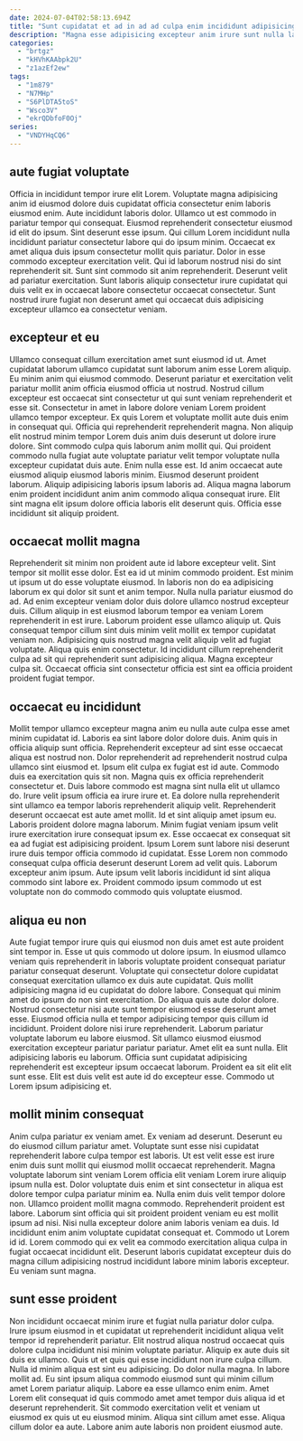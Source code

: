 ```yaml
---
date: 2024-07-04T02:58:13.694Z
title: "Sunt cupidatat et ad in ad ad culpa enim incididunt adipisicing incididunt sint exercitation nostrud."
description: "Magna esse adipisicing excepteur anim irure sunt nulla labore. Lorem ea do sunt aute dolor labore aliquip est non reprehenderit velit."
categories:
  - "brtgz"
  - "kHVhKAAbpk2U"
  - "z1azEf2ew"
tags:
  - "1m879"
  - "N7MHp"
  - "S6PlDTA5toS"
  - "Wsco3V"
  - "ekrQDbfoF0Oj"
series:
  - "VNDYHqCQ6"
---
```



## aute fugiat voluptate

Officia in incididunt tempor irure elit Lorem. Voluptate magna adipisicing anim id eiusmod dolore duis cupidatat officia consectetur enim laboris eiusmod enim. Aute incididunt laboris dolor. Ullamco ut est commodo in pariatur tempor qui consequat. Eiusmod reprehenderit consectetur eiusmod id elit do ipsum.
Sint deserunt esse ipsum. Qui cillum Lorem incididunt nulla incididunt pariatur consectetur labore qui do ipsum minim. Occaecat ex amet aliqua duis ipsum consectetur mollit quis pariatur. Dolor in esse commodo excepteur exercitation velit. Qui id laborum nostrud nisi do sint reprehenderit sit.
Sunt sint commodo sit anim reprehenderit. Deserunt velit ad pariatur exercitation. Sunt laboris aliquip consectetur irure cupidatat qui duis velit ex in occaecat labore consectetur occaecat consectetur. Sunt nostrud irure fugiat non deserunt amet qui occaecat duis adipisicing excepteur ullamco ea consectetur veniam.

## excepteur et eu

Ullamco consequat cillum exercitation amet sunt eiusmod id ut. Amet cupidatat laborum ullamco cupidatat sunt laborum anim esse Lorem aliquip. Eu minim anim qui eiusmod commodo. Deserunt pariatur et exercitation velit pariatur mollit anim officia eiusmod officia ut nostrud. Nostrud cillum excepteur est occaecat sint consectetur ut qui sunt veniam reprehenderit et esse sit.
Consectetur in amet in labore dolore veniam Lorem proident ullamco tempor excepteur. Ex quis Lorem et voluptate mollit aute duis enim in consequat qui. Officia qui reprehenderit reprehenderit magna. Non aliquip elit nostrud minim tempor Lorem duis anim duis deserunt ut dolore irure dolore. Sint commodo culpa quis laborum anim mollit qui. Qui proident commodo nulla fugiat aute voluptate pariatur velit tempor voluptate nulla excepteur cupidatat duis aute.
Enim nulla esse est. Id anim occaecat aute eiusmod aliquip eiusmod laboris minim. Eiusmod deserunt proident laborum. Aliquip adipisicing laboris ipsum laboris ad. Aliqua magna laborum enim proident incididunt anim anim commodo aliqua consequat irure. Elit sint magna elit ipsum dolore officia laboris elit deserunt quis. Officia esse incididunt sit aliquip proident.

## occaecat mollit magna

Reprehenderit sit minim non proident aute id labore excepteur velit. Sint tempor sit mollit esse dolor. Est ea id ut minim commodo proident. Est minim ut ipsum ut do esse voluptate eiusmod.
In laboris non do ea adipisicing laborum ex qui dolor sit sunt et anim tempor. Nulla nulla pariatur eiusmod do ad. Ad enim excepteur veniam dolor duis dolore ullamco nostrud excepteur duis. Cillum aliquip in est eiusmod laborum tempor ea veniam Lorem reprehenderit in est irure. Laborum proident esse ullamco aliquip ut. Quis consequat tempor cillum sint duis minim velit mollit ex tempor cupidatat veniam non.
Adipisicing quis nostrud magna velit aliquip velit ad fugiat voluptate. Aliqua quis enim consectetur. Id incididunt cillum reprehenderit culpa ad sit qui reprehenderit sunt adipisicing aliqua. Magna excepteur culpa sit. Occaecat officia sint consectetur officia est sint ea officia proident proident fugiat tempor.

## occaecat eu incididunt

Mollit tempor ullamco excepteur magna anim eu nulla aute culpa esse amet minim cupidatat id. Laboris ea sint labore dolor dolore duis. Anim quis in officia aliquip sunt officia. Reprehenderit excepteur ad sint esse occaecat aliqua est nostrud non. Dolor reprehenderit ad reprehenderit nostrud culpa ullamco sint eiusmod et. Ipsum elit culpa ex fugiat est id aute.
Commodo duis ea exercitation quis sit non. Magna quis ex officia reprehenderit consectetur et. Duis labore commodo est magna sint nulla elit ut ullamco do. Irure velit ipsum officia ea irure irure et. Ea dolore nulla reprehenderit sint ullamco ea tempor laboris reprehenderit aliquip velit. Reprehenderit deserunt occaecat est aute amet mollit. Id et sint aliquip amet ipsum eu.
Laboris proident dolore magna laborum. Minim fugiat veniam ipsum velit irure exercitation irure consequat ipsum ex. Esse occaecat ex consequat sit ea ad fugiat est adipisicing proident. Ipsum Lorem sunt labore nisi deserunt irure duis tempor officia commodo id cupidatat. Esse Lorem non commodo consequat culpa officia deserunt deserunt Lorem ad velit quis. Laborum excepteur anim ipsum. Aute ipsum velit laboris incididunt id sint aliqua commodo sint labore ex. Proident commodo ipsum commodo ut est voluptate non do commodo commodo quis voluptate eiusmod.

## aliqua eu non

Aute fugiat tempor irure quis qui eiusmod non duis amet est aute proident sint tempor in. Esse ut quis commodo ut dolore ipsum. In eiusmod ullamco veniam quis reprehenderit in laboris voluptate proident consequat pariatur pariatur consequat deserunt. Voluptate qui consectetur dolore cupidatat consequat exercitation ullamco ex duis aute cupidatat. Quis mollit adipisicing magna id eu cupidatat do dolore labore. Consequat qui minim amet do ipsum do non sint exercitation.
Do aliqua quis aute dolor dolore. Nostrud consectetur nisi aute sunt tempor eiusmod esse deserunt amet esse. Eiusmod officia nulla et tempor adipisicing tempor quis cillum id incididunt. Proident dolore nisi irure reprehenderit. Laborum pariatur voluptate laborum eu labore eiusmod. Sit ullamco eiusmod eiusmod exercitation excepteur pariatur pariatur pariatur.
Amet elit ea sunt nulla. Elit adipisicing laboris eu laborum. Officia sunt cupidatat adipisicing reprehenderit est excepteur ipsum occaecat laborum. Proident ea sit elit elit sunt esse. Elit est duis velit est aute id do excepteur esse. Commodo ut Lorem ipsum adipisicing et.

## mollit minim consequat

Anim culpa pariatur ex veniam amet. Ex veniam ad deserunt. Deserunt eu do eiusmod cillum pariatur amet. Voluptate sunt esse nisi cupidatat reprehenderit labore culpa tempor est laboris. Ut est velit esse est irure enim duis sunt mollit qui eiusmod mollit occaecat reprehenderit.
Magna voluptate laborum sint veniam Lorem officia elit veniam Lorem irure aliquip ipsum nulla est. Dolor voluptate duis enim et sint consectetur in aliqua est dolore tempor culpa pariatur minim ea. Nulla enim duis velit tempor dolore non. Ullamco proident mollit magna commodo. Reprehenderit proident est labore.
Laborum sint officia qui sit proident proident veniam eu est mollit ipsum ad nisi. Nisi nulla excepteur dolore anim laboris veniam ea duis. Id incididunt enim anim voluptate cupidatat consequat et. Commodo ut Lorem id id. Lorem commodo qui ex velit ea commodo exercitation aliqua culpa in fugiat occaecat incididunt elit. Deserunt laboris cupidatat excepteur duis do magna cillum adipisicing nostrud incididunt labore minim laboris excepteur. Eu veniam sunt magna.

## sunt esse proident

Non incididunt occaecat minim irure et fugiat nulla pariatur dolor culpa. Irure ipsum eiusmod in et cupidatat ut reprehenderit incididunt aliqua velit tempor id reprehenderit pariatur. Elit nostrud aliqua nostrud occaecat quis dolore culpa incididunt nisi minim voluptate pariatur. Aliquip ex aute duis sit duis ex ullamco. Quis ut et quis qui esse incididunt non irure culpa cillum.
Nulla id minim aliqua est sint eu adipisicing. Do dolor nulla magna. In labore mollit ad. Eu sint ipsum aliqua commodo eiusmod sunt qui minim cillum amet Lorem pariatur aliquip. Labore ea esse ullamco enim enim. Amet Lorem elit consequat id quis commodo amet amet tempor duis aliqua id et deserunt reprehenderit.
Sit commodo exercitation velit et veniam ut eiusmod ex quis ut eu eiusmod minim. Aliqua sint cillum amet esse. Aliqua cillum dolor ea aute. Labore anim aute laboris non proident eiusmod aute.


